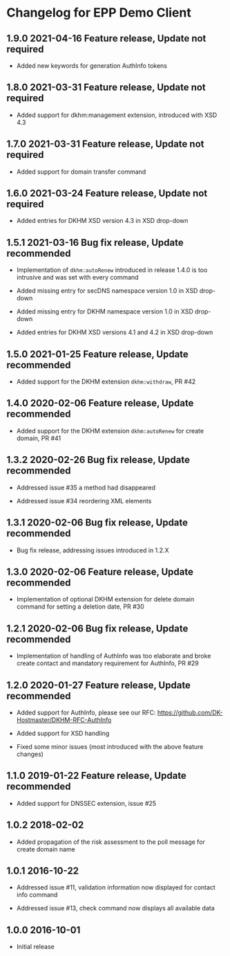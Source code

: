 # Changelog for EPP Demo Client

## 1.9.0 2021-04-16 Feature release, Update not required

- Added new keywords for generation AuthInfo tokens

## 1.8.0 2021-03-31 Feature release, Update not required

- Added support for dkhm:management extension, introduced with XSD 4.3

## 1.7.0 2021-03-31 Feature release, Update not required

- Added support for domain transfer command

## 1.6.0 2021-03-24 Feature release, Update not required

- Added entries for DKHM XSD version 4.3 in XSD drop-down

## 1.5.1 2021-03-16 Bug fix release, Update recommended

- Implementation of `dkhm:autoRenew` introduced in release 1.4.0 is too intrusive and was set with every command

- Added missing entry for secDNS namespace version 1.0 in XSD drop-down

- Added missing entry for DKHM namespace version 1.0 in XSD drop-down

- Added entries for DKHM XSD versions 4.1 and 4.2 in XSD drop-down

## 1.5.0 2021-01-25 Feature release, Update recommended

- Added support for the DKHM extension `dkhm:withdraw`, PR #42

## 1.4.0 2020-02-06 Feature release, Update recommended

- Added support for the DKHM extension `dkhm:autoRenew` for create domain, PR #41

## 1.3.2 2020-02-26 Bug fix release, Update recommended

- Addressed issue #35 a method had disappeared

- Addressed issue #34 reordering XML elements

## 1.3.1 2020-02-06 Bug fix release, Update recommended

- Bug fix release, addressing issues introduced in 1.2.X

## 1.3.0 2020-02-06 Feature release, Update recommended

- Implementation of optional DKHM extension for delete domain command for setting a deletion date, PR #30

## 1.2.1 2020-02-06 Bug fix release, Update recommended

- Implementation of handling of AuthInfo was too elaborate and broke create contact and mandatory requirement for AuthInfo, PR #29

## 1.2.0 2020-01-27 Feature release, Update recommended

- Added support for AuthInfo, please see our RFC: https://github.com/DK-Hostmaster/DKHM-RFC-AuthInfo

- Added support for XSD handling

- Fixed some minor issues (most introduced with the above feature changes)

## 1.1.0 2019-01-22 Feature release, Update recommended

- Added support for DNSSEC extension, issue #25

## 1.0.2 2018-02-02

- Added propagation of the risk assessment to the poll message for create domain name

## 1.0.1 2016-10-22

- Addressed issue #11, validation information now displayed for contact info command

- Addressed issue #13, check command now displays all available data

## 1.0.0 2016-10-01

- Initial release
